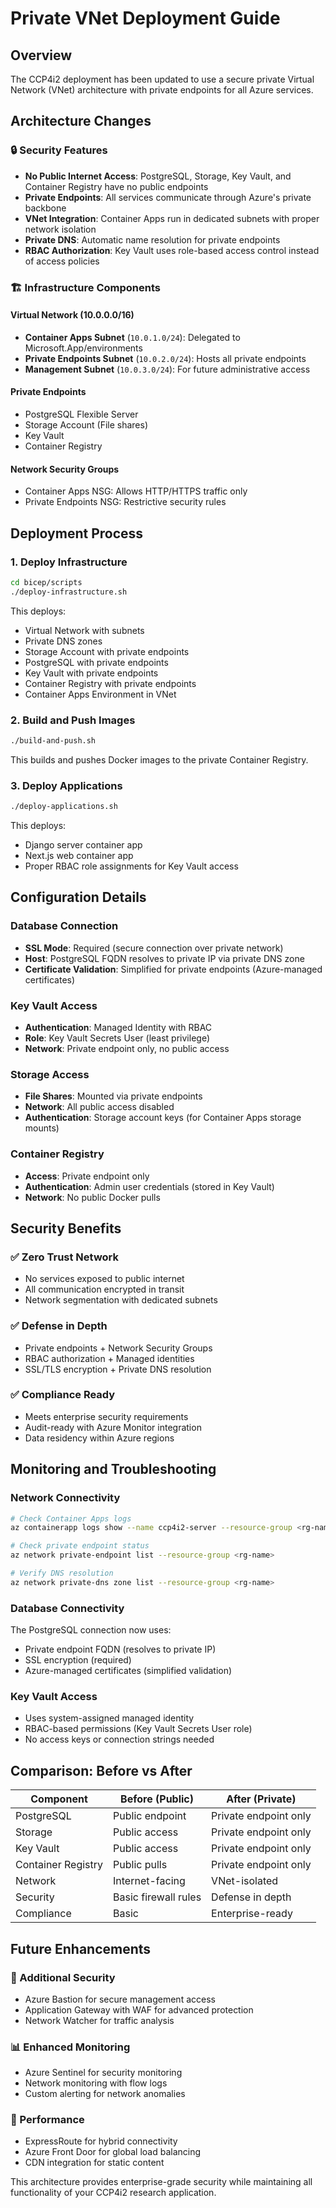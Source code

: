 # Private VNet Deployment Guide

## Overview
The CCP4i2 deployment has been updated to use a secure private Virtual Network (VNet) architecture with private endpoints for all Azure services.

## Architecture Changes

### 🔒 Security Features
- **No Public Internet Access**: PostgreSQL, Storage, Key Vault, and Container Registry have no public endpoints
- **Private Endpoints**: All services communicate through Azure's private backbone
- **VNet Integration**: Container Apps run in dedicated subnets with proper network isolation
- **Private DNS**: Automatic name resolution for private endpoints
- **RBAC Authorization**: Key Vault uses role-based access control instead of access policies

### 🏗️ Infrastructure Components

#### Virtual Network (10.0.0.0/16)
- **Container Apps Subnet** (`10.0.1.0/24`): Delegated to Microsoft.App/environments
- **Private Endpoints Subnet** (`10.0.2.0/24`): Hosts all private endpoints
- **Management Subnet** (`10.0.3.0/24`): For future administrative access

#### Private Endpoints
- PostgreSQL Flexible Server
- Storage Account (File shares)
- Key Vault
- Container Registry

#### Network Security Groups
- Container Apps NSG: Allows HTTP/HTTPS traffic only
- Private Endpoints NSG: Restrictive security rules

## Deployment Process

### 1. Deploy Infrastructure
```bash
cd bicep/scripts
./deploy-infrastructure.sh
```

This deploys:
- Virtual Network with subnets
- Private DNS zones
- Storage Account with private endpoints
- PostgreSQL with private endpoints
- Key Vault with private endpoints
- Container Registry with private endpoints
- Container Apps Environment in VNet

### 2. Build and Push Images
```bash
./build-and-push.sh
```

This builds and pushes Docker images to the private Container Registry.

### 3. Deploy Applications
```bash
./deploy-applications.sh
```

This deploys:
- Django server container app
- Next.js web container app
- Proper RBAC role assignments for Key Vault access

## Configuration Details

### Database Connection
- **SSL Mode**: Required (secure connection over private network)
- **Host**: PostgreSQL FQDN resolves to private IP via private DNS zone
- **Certificate Validation**: Simplified for private endpoints (Azure-managed certificates)

### Key Vault Access
- **Authentication**: Managed Identity with RBAC
- **Role**: Key Vault Secrets User (least privilege)
- **Network**: Private endpoint only, no public access

### Storage Access
- **File Shares**: Mounted via private endpoints
- **Network**: All public access disabled
- **Authentication**: Storage account keys (for Container Apps storage mounts)

### Container Registry
- **Access**: Private endpoint only
- **Authentication**: Admin user credentials (stored in Key Vault)
- **Network**: No public Docker pulls

## Security Benefits

### ✅ Zero Trust Network
- No services exposed to public internet
- All communication encrypted in transit
- Network segmentation with dedicated subnets

### ✅ Defense in Depth
- Private endpoints + Network Security Groups
- RBAC authorization + Managed identities
- SSL/TLS encryption + Private DNS resolution

### ✅ Compliance Ready
- Meets enterprise security requirements
- Audit-ready with Azure Monitor integration
- Data residency within Azure regions

## Monitoring and Troubleshooting

### Network Connectivity
```bash
# Check Container Apps logs
az containerapp logs show --name ccp4i2-server --resource-group <rg-name>

# Check private endpoint status
az network private-endpoint list --resource-group <rg-name>

# Verify DNS resolution
az network private-dns zone list --resource-group <rg-name>
```

### Database Connectivity
The PostgreSQL connection now uses:
- Private endpoint FQDN (resolves to private IP)
- SSL encryption (required)
- Azure-managed certificates (simplified validation)

### Key Vault Access
- Uses system-assigned managed identity
- RBAC-based permissions (Key Vault Secrets User role)
- No access keys or connection strings needed

## Comparison: Before vs After

| Component | Before (Public) | After (Private) |
|-----------|----------------|-----------------|
| PostgreSQL | Public endpoint | Private endpoint only |
| Storage | Public access | Private endpoint only |
| Key Vault | Public access | Private endpoint only |
| Container Registry | Public pulls | Private endpoint only |
| Network | Internet-facing | VNet-isolated |
| Security | Basic firewall rules | Defense in depth |
| Compliance | Basic | Enterprise-ready |

## Future Enhancements

### 🔧 Additional Security
- Azure Bastion for secure management access
- Application Gateway with WAF for advanced protection
- Network Watcher for traffic analysis

### 📊 Enhanced Monitoring
- Azure Sentinel for security monitoring
- Network monitoring with flow logs
- Custom alerting for network anomalies

### 🚀 Performance
- ExpressRoute for hybrid connectivity
- Azure Front Door for global load balancing
- CDN integration for static content

This architecture provides enterprise-grade security while maintaining all functionality of your CCP4i2 research application.